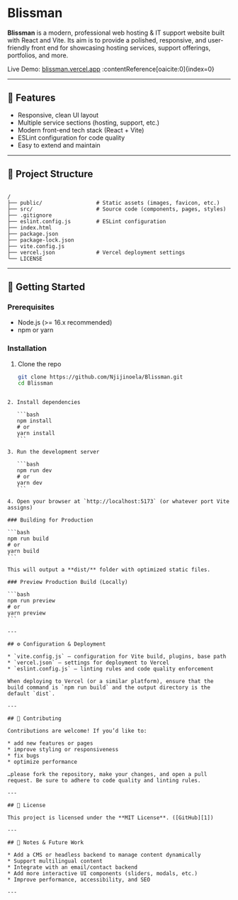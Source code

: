 # Blissman

**Blissman** is a modern, professional web hosting & IT support website built with React and Vite. Its aim is to provide a polished, responsive, and user-friendly front end for showcasing hosting services, support offerings, portfolios, and more.

Live Demo: [blissman.vercel.app](https://blissman.vercel.app) :contentReference[oaicite:0]{index=0}

---

## 🧰 Features

- Responsive, clean UI layout
- Multiple service sections (hosting, support, etc.)
- Modern front-end tech stack (React + Vite)
- ESLint configuration for code quality
- Easy to extend and maintain

---

## 📁 Project Structure

```

/
├── public/                 # Static assets (images, favicon, etc.)
├── src/                    # Source code (components, pages, styles)
├── .gitignore
├── eslint.config.js        # ESLint configuration
├── index.html
├── package.json
├── package-lock.json
├── vite.config.js
├── vercel.json             # Vercel deployment settings
└── LICENSE

```

---

## 🚀 Getting Started

### Prerequisites

- Node.js (>= 16.x recommended)
- npm or yarn

### Installation

1. Clone the repo
   ```bash
   git clone https://github.com/Njijinoela/Blissman.git
   cd Blissman
   ```

````

2. Install dependencies

   ```bash
   npm install
   # or
   yarn install
   ```

3. Run the development server

   ```bash
   npm run dev
   # or
   yarn dev
   ```

4. Open your browser at `http://localhost:5173` (or whatever port Vite assigns)

### Building for Production

```bash
npm run build
# or
yarn build
```

This will output a **dist/** folder with optimized static files.

### Preview Production Build (Locally)

```bash
npm run preview
# or
yarn preview
```

---

## ⚙️ Configuration & Deployment

* `vite.config.js` — configuration for Vite build, plugins, base path
* `vercel.json` — settings for deployment to Vercel
* `eslint.config.js` — linting rules and code quality enforcement

When deploying to Vercel (or a similar platform), ensure that the build command is `npm run build` and the output directory is the default `dist`.

---

## 🙌 Contributing

Contributions are welcome! If you’d like to:

* add new features or pages
* improve styling or responsiveness
* fix bugs
* optimize performance

…please fork the repository, make your changes, and open a pull request. Be sure to adhere to code quality and linting rules.

---

## 📄 License

This project is licensed under the **MIT License**. ([GitHub][1])

---

## 📝 Notes & Future Work

* Add a CMS or headless backend to manage content dynamically
* Support multilingual content
* Integrate with an email/contact backend
* Add more interactive UI components (sliders, modals, etc.)
* Improve performance, accessibility, and SEO

---

````
